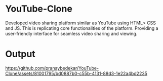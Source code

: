 # YouTube-Clone
Developed video sharing platform similar as YouTube using HTML< CSS and JS. This is replicating core functionalities of the platform. Providing a user-friendly interface for seamless video sharing and viewing.

# Output


https://github.com/pranaybedekar/YouTube-Clone/assets/81001795/bd0887b0-c55b-4131-88d3-1e22a4bd2235

